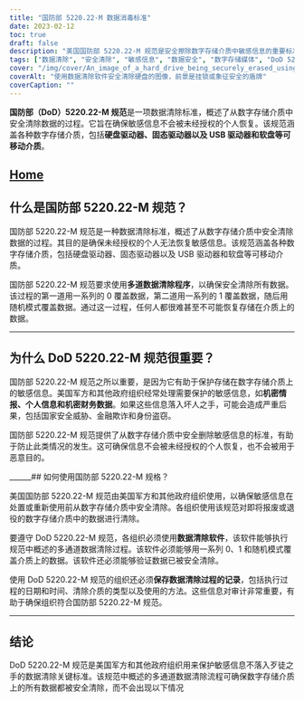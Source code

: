 ```yaml
---
title: "国防部 5220.22-M 数据消毒标准"
date: 2023-02-12
toc: true
draft: false
description: "美国国防部 5220.22-M 规范是安全擦除数字存储介质中敏感信息的重要标准，被美国军队和政府组织广泛使用。"
tags: ["数据清除", "安全清除", "敏感信息", "数据安全", "数字存储媒体", "DoD 5220.22-M", "数据保护", "数据隐私", "信息安全", "数据处理", "防止数据泄露", "数据清理软件", "数字安全", "数据销毁", "数据管理", "安全清除数据", "防止数据恢复", "网络安全", "数据擦除", "信息管理", "安全处置", "数据销毁方法", "数据清理过程", "数据覆盖", "数据验证", "数据清理标准", "数据处理最佳实践", "安全数据处理", "安全再用", "数据清理合规性", "安全数据管理"]
cover: "/img/cover/An_image_of_a_hard_drive_being_securely_erased_using_data.png"
coverAlt: "使用数据清除软件安全清除硬盘的图像，前景是挂锁或象征安全的盾牌"
coverCaption: ""
---
```


**国防部（DoD）5220.22-M 规范**是一项数据清除标准，概述了从数字存储介质中安全清除数据的过程。它旨在确保敏感信息不会被未经授权的个人恢复。该规范涵盖各种数字存储介质，包括**硬盘驱动器、固态驱动器以及 USB 驱动器和软盘等可移动介质**。

## [Home](/cyber-security-career-playbook-start/)

## 什么是国防部 5220.22-M 规范？

国防部 5220.22-M 规范是一种数据清除标准，概述了从数字存储介质中安全清除数据的过程。其目的是确保未经授权的个人无法恢复敏感信息。该规范涵盖各种数字存储介质，包括硬盘驱动器、固态驱动器以及 USB 驱动器和软盘等可移动介质。

国防部 5220.22-M 规范要求使用**多道数据清除程序**，以确保安全清除所有数据。该过程的第一道用一系列的 0 覆盖数据，第二道用一系列的 1 覆盖数据，随后用随机模式覆盖数据。通过这一过程，任何人都很难甚至不可能恢复存储在介质上的数据。

______

## 为什么 DoD 5220.22-M 规范很重要？

国防部 5220.22-M 规范之所以重要，是因为它有助于保护存储在数字存储介质上的敏感信息。美国军方和其他政府组织经常处理需要保护的敏感信息，如**机密情报、个人信息和机密财务数据**。如果这些信息落入坏人之手，可能会造成严重后果，包括国家安全威胁、金融欺诈和身份盗窃。

国防部 5220.22-M 规范提供了从数字存储介质中安全删除敏感信息的标准，有助于防止此类情况的发生。这可确保信息不会被未经授权的个人恢复，也不会被用于恶意目的。

______## 如何使用国防部 5220.22-M 规格？

美国国防部 5220.22-M 规范由美国军方和其他政府组织使用，以确保敏感信息在处置或重新使用前从数字存储介质中安全清除。各组织使用该规范对即将报废或退役的数字存储介质中的数据进行清除。

要遵守 DoD 5220.22-M 规范，各组织必须使用**数据清除软件**，该软件能够执行规范中概述的多通道数据清除过程。该软件必须能够用一系列 0、1 和随机模式覆盖介质上的数据。该软件还必须能够验证数据已被安全清除。

使用 DoD 5220.22-M 规范的组织还必须**保存数据清除过程的记录**，包括执行过程的日期和时间、清除介质的类型以及使用的方法。这些信息对审计非常重要，有助于确保组织符合国防部 5220.22-M 规范。

______

## 结论

DoD 5220.22-M 规范是美国军方和其他政府组织用来保护敏感信息不落入歹徒之手的数据清除关键标准。该规范中概述的多通道数据清除流程可确保数字存储介质上的所有数据都被安全清除，而不会出现以下情况
